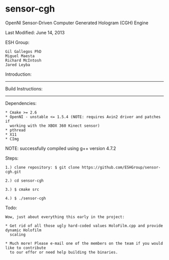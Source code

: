 sensor-cgh
==========

OpenNI Sensor-Driven Computer Generated Hologram (CGH) Engine

Last Modified: June 14, 2013
 
ESH Group:

	Gil Gallegos PhD
	Miguel Maesta
	Richard McIntosh
	Jared Leyba
	
Introduction:
******************************************************************************


Build Instructions:
******************************************************************************

Dependencies:
	
	* Cmake >= 2.6	
	* OpenNI - unstable <= 1.5.4 (NOTE: requires Avin2 driver and patches if 
	  working with the XBOX 360 Kinect sensor)
	* pthread
	* X11
	* CImg


NOTE: successfully compiled using g++ version 4.7.2

Steps:

	1.) clone repository: $ git clone https://github.com/ESHGroup/sensor-cgh.git

	2.) cd sensor-cgh

	3.) $ cmake src

	4.) $ ./sensor-cgh

Todo:

	Wow, just about everything this early in the project:
	 
	* Get rid of all those ugly hard-coded values HoloFilm.cpp and provide dynamic Holofilm 
	  scaling

	* Much more! Please e-mail one of the members on the team if you would like to contribute
	  to our effor or need help building the binaries.

